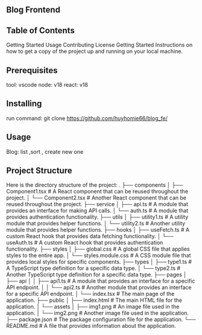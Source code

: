 ## Blog Frontend

## Table of Contents
Getting Started
Usage
Contributing
License
Getting Started
Instructions on how to get a copy of the project up and running on your local machine.

## Prerequisites
tool: vscode 
node: v18
react: v18


## Installing
run command: git clone https://github.com/huyhomie66/blog_fe/

## Usage
Blog: list ,sort , create new one

## Project Structure
Here is the directory structure of the project:
.
├── components
│   ├── Component1.tsx       # A React component that can be reused throughout the project.
│   └── Component2.tsx       # Another React component that can be reused throughout the project.
├── service
│   ├── api.ts               # A module that provides an interface for making API calls.
│   └── auth.ts              # A module that provides authentication functionality.
├── utils
│   ├── utility1.ts          # A utility module that provides helper functions.
│   └── utility2.ts          # Another utility module that provides helper functions.
├── hooks
│   ├── useFetch.ts          # A custom React hook that provides data fetching functionality.
│   └── useAuth.ts           # A custom React hook that provides authentication functionality.
├── styles
│   ├── global.css           # A global CSS file that applies styles to the entire app.
│   └── styles.module.css    # A CSS module file that provides local styles for specific components.
├── types
│   ├── type1.ts             # A TypeScript type definition for a specific data type.
│   └── type2.ts             # Another TypeScript type definition for a specific data type.
├── pages
│   ├── api
│   │   ├── api1.ts          # A module that provides an interface for a specific API endpoint.
│   │   └── api2.ts          # Another module that provides an interface for a specific API endpoint.
│   └── index.tsx            # The main page of the application.
├── public
│   ├── index.html           # The main HTML file for the application.
│   └── assets
│       ├── img1.png         # An image file used in the application.
│       └── img2.png         # Another image file used in the application.
├── package.json             # The package configuration file for the application.
└── README.md                # A file that provides information about the application.

